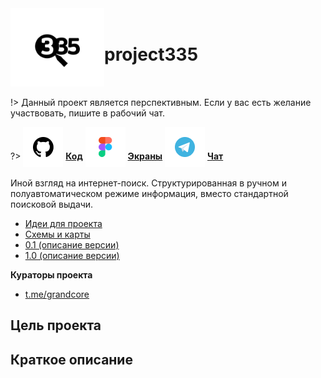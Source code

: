 <div style="display:flex; flex-direction: row;align-items: center;">
<div> <img width="150"  height="auto" src="../../_media/logo-project335.png" alt="project335"></div>
<div>
<h1>project335</h1>
</div>
</div>

!> Данный проект является перспективным. Если у вас есть желание участвовать, пишите в рабочий чат.

?> <span style="vertical-align: -12px">![github](../../_media/icon-github.png ":size=32")</span> [**Код**](https://github.com/grandcore/project335)
<span style="vertical-align: -12px">![figma](../../_media/icon-figma.png ":size=32")</span> [**Экраны**](https://www.figma.com/file/NlikNEJQHliYlxI3MHhiSW/Share?node-id=9473%3A5)
<span style="vertical-align: -12px">![telegram](../../_media/icon-telegram.png ":size=32")</span> [**Чат**](https://t.me/joinchat/FH6xqyRXvUpUC8PW)

Иной взгляд на интернет-поиск. Структурированная в ручном и полуавтоматическом режиме информация, вместо стандартной поисковой выдачи.

- [Идеи для проекта](ru/3.5-project335/project335-ideas.md)
- [Схемы и карты](ru/3.5-project335/project335-map.drawio ":ignore")
- [0.1 (описание версии)](ru/3.5-project335/project335-v0.1.md)
- [1.0 (описание версии)](ru/3.5-project335/project335-v1.0.md)

**Кураторы проекта**

- [t.me/grandcore](https://t.me/grandcore)

## Цель проекта

## Краткое описание
